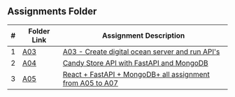 ##  Assignments Folder

| #  | Folder Link | Assignment Description                  |
|:--:|-------------|-----------------------------------------|
| 1  | [A03](./A03/README.md)  | [A03 - Create digital ocean server and run API's](./A03/README.md)
| 2 | [A04](./A04/README.md) | [Candy Store API with FastAPI and MongoDB](./A04/README.md)
|3 | [A05](./A05/README.md) | [React + FastAPI + MongoDB+ all assignment from A05 to A07](./A05/README.md)

